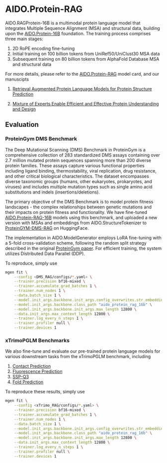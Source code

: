# AIDO.Protein-RAG

AIDO.RAGProtein-16B is a multimodal protein language model that integrates Multiple Sequence Alignment (MSA) and structural data, building upon the [AIDO.Protein-16B](https://huggingface.co/genbio-ai/AIDO.Protein-16B) foundation. The training process comprises three main stages:

1. 2D RoPE encoding fine-tuning
2. Initial training on 100 billion tokens from UniRef50/UniClust30 MSA data
3. Subsequent training on 80 billion tokens from AlphaFold Database MSA and structural data

For more details, please refer to the [AIDO.Protein-RAG](https://huggingface.co/genbio-ai/AIDO.Protein-RAG-16B) model card, and our manuscipts

1. [Retrieval Augmented Protein Language Models for Protein Structure Prediction](https://www.biorxiv.org/content/10.1101/2024.12.02.626519v1)

2. [Mixture of Experts Enable Efficient and Effective Protein Understanding and Design](https://www.biorxiv.org/content/10.1101/2024.11.29.625425v1)


## Evaluation

### ProteinGym DMS Benchmark

The Deep Mutational Scanning (DMS) Benchmark in ProteinGym is a comprehensive collection of 283 standardized DMS assays containing over 2.7 million mutated protein sequences spanning more than 200 diverse protein families. These assays capture various functional properties including ligand binding, thermostability, viral replication, drug resistance, and other critical biological characteristics. The dataset encompasses diverse taxonomic groups (humans, other eukaryotes, prokaryotes, and viruses) and includes multiple mutation types such as single amino acid substitutions and indels (insertions/deletions).

The primary objective of the DMS Benchmark is to model protein fitness landscapes - the complex relationships between genetic mutations and their impacts on protein fitness and functionality. We have fine-tuned [AIDO.Protein-RAG-16B](https://huggingface.co/genbio-ai/AIDO.Protein-RAG-16B) models using this benchmark, and uploaded a new version with MSAs and embeddings from AIDO.StructureTokenizer to [ProteinGYM-DMS-RAG](https://huggingface.co/datasets/genbio-ai/ProteinGYM-DMS-RAG) on HuggingFace.

The implementation in AIDO.ModelGenerator employs LoRA fine-tuning with a 5-fold cross-validation scheme, following the random split strategy described in the original [ProteinGym paper](https://www.biorxiv.org/content/10.1101/2023.12.07.570727v1). For efficient training, the system utilizes Distributed Data Parallel (DDP).

To reproduce, simply use
```bash
mgen fit \
    --config <DMS_RAG/configs/*.yaml> \
    --trainer.precision bf16-mixed \
    --trainer.accumulate_grad_batches 1 \
    --trainer.num_nodes 1 \
    --data.batch_size 1 \
    --model.init_args.backbone.init_args.config_overwrites.str_embedding_in 384 \
    --model.init_args.backbone.class_path "aido_protein_rag_16b" \
    --model.init_args.backbone.init_args.max_length 12800 \
    --data.init_args.max_context_length 12800 \
    --trainer.log_every_n_steps 1 \
    --trainer.profiler null \
    --trainer.devices 1
```

### xTrimoPGLM Benchmarks

We also fine-tune and evaluate our pre-trained protein language models for various downstream tasks from the xTrimoPGLM benchmark, including

1. [Contact Prediction](https://huggingface.co/datasets/genbio-ai/contact_prediction_binary_rag)
2. [Fluorescence Prediction](https://huggingface.co/datasets/genbio-ai/fluorescence_prediction_rag)
3. [SSP-Q3](https://huggingface.co/datasets/genbio-ai/ssp_q3_rag)
4. [Fold Prediction](https://huggingface.co/datasets/genbio-ai/fold_prediction_rag)

To reproduce these results, simply use
```bash
mgen fit \
    --config <xTrimo_RAG/configs/*.yaml> \
    --trainer.precision bf16-mixed \
    --trainer.accumulate_grad_batches 1 \
    --trainer.num_nodes 1 \
    --data.batch_size 1 \
    --model.init_args.backbone.init_args.config_overwrites.str_embedding_in 384 \
    --model.init_args.backbone.class_path "aido_protein_rag_16b" \
    --model.init_args.backbone.init_args.max_length 12800 \
    --data.init_args.max_context_length 12800 \
    --trainer.log_every_n_steps 1 \
    --trainer.profiler null \
    --trainer.devices 1
```